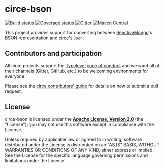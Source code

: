 # circe-bson

[![Build status](https://img.shields.io/github/workflow/status/circe/circe-bson/Continuous%20Integration.svg)](https://github.com/circe/circe-bson/actions)
[![Coverage status](https://img.shields.io/codecov/c/github/circe/circe-bson/master.svg)](https://codecov.io/github/circe/circe-bson)
[![Gitter](https://img.shields.io/badge/gitter-join%20chat-green.svg)](https://gitter.im/circe/circe)
[![Maven Central](https://img.shields.io/maven-central/v/io.circe/circe-bson_2.12.svg)](https://maven-badges.herokuapp.com/maven-central/io.circe/circe-bson_2.12)

This project provides support for converting between [ReactiveMongo][reactivemongo]'s BSON representation and [circe][circe]'s `Json`.

## Contributors and participation

All circe projects support the [Typelevel][typelevel] [code of conduct][code-of-conduct] and we want
all of their channels (Gitter, GitHub, etc.) to be welcoming environments for everyone.

Please see the [circe contributors' guide][contributing] for details on how to submit a pull
request.

## License

circe-bson is licensed under the **[Apache License, Version 2.0][apache]**
(the "License"); you may not use this software except in compliance with the
License.

Unless required by applicable law or agreed to in writing, software
distributed under the License is distributed on an "AS IS" BASIS,
WITHOUT WARRANTIES OR CONDITIONS OF ANY KIND, either express or implied.
See the License for the specific language governing permissions and
limitations under the License.

[apache]: http://www.apache.org/licenses/LICENSE-2.0
[circe]: https://github.com/circe/circe
[code-of-conduct]: http://typelevel.org/conduct.html
[contributing]: https://circe.github.io/circe/contributing.html
[reactivemongo]: http://reactivemongo.org
[typelevel]: http://typelevel.org/
